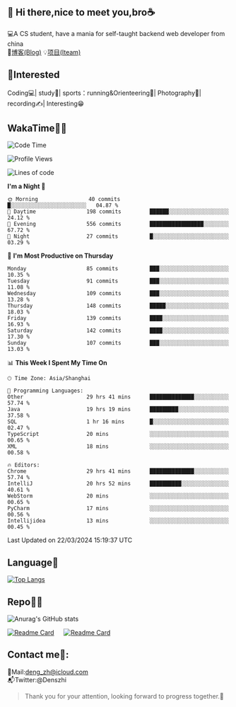 👋 Hi there,nice to meet you,bro☕
---
💻A CS student, have a mania for self-taught backend web developer from china   
📌[博客(Blog)](https://github.com/HealUP/MyBlog)
💡[项目(Iteam)](https://healup.github.io/)

 <!-- waka-box start -->
 <!-- waka-box end -->
 
🧲**Interested**
--
Coding💻| study📖| sports：running&Orienteering🏃‍| Photography📸| recording✍️| Interesting😁

WakaTime👨‍💻
---
<!--START_SECTION:waka-->
![Code Time](http://img.shields.io/badge/Code%20Time-853%20hrs%2054%20mins-blue)

![Profile Views](http://img.shields.io/badge/Profile%20Views-2-blue)

![Lines of code](https://img.shields.io/badge/From%20Hello%20World%20I%27ve%20Written-205.0%20thousand%20lines%20of%20code-blue)

**I'm a Night 🦉** 

```text
🌞 Morning                40 commits          █░░░░░░░░░░░░░░░░░░░░░░░░   04.87 % 
🌆 Daytime                198 commits         ██████░░░░░░░░░░░░░░░░░░░   24.12 % 
🌃 Evening                556 commits         █████████████████░░░░░░░░   67.72 % 
🌙 Night                  27 commits          █░░░░░░░░░░░░░░░░░░░░░░░░   03.29 % 
```
📅 **I'm Most Productive on Thursday** 

```text
Monday                   85 commits          ███░░░░░░░░░░░░░░░░░░░░░░   10.35 % 
Tuesday                  91 commits          ███░░░░░░░░░░░░░░░░░░░░░░   11.08 % 
Wednesday                109 commits         ███░░░░░░░░░░░░░░░░░░░░░░   13.28 % 
Thursday                 148 commits         █████░░░░░░░░░░░░░░░░░░░░   18.03 % 
Friday                   139 commits         ████░░░░░░░░░░░░░░░░░░░░░   16.93 % 
Saturday                 142 commits         ████░░░░░░░░░░░░░░░░░░░░░   17.30 % 
Sunday                   107 commits         ███░░░░░░░░░░░░░░░░░░░░░░   13.03 % 
```


📊 **This Week I Spent My Time On** 

```text
🕑︎ Time Zone: Asia/Shanghai

💬 Programming Languages: 
Other                    29 hrs 41 mins      ██████████████░░░░░░░░░░░   57.74 % 
Java                     19 hrs 19 mins      █████████░░░░░░░░░░░░░░░░   37.58 % 
SQL                      1 hr 16 mins        █░░░░░░░░░░░░░░░░░░░░░░░░   02.47 % 
TypeScript               20 mins             ░░░░░░░░░░░░░░░░░░░░░░░░░   00.65 % 
XML                      18 mins             ░░░░░░░░░░░░░░░░░░░░░░░░░   00.58 % 

🔥 Editors: 
Chrome                   29 hrs 41 mins      ██████████████░░░░░░░░░░░   57.74 % 
IntelliJ                 20 hrs 52 mins      ██████████░░░░░░░░░░░░░░░   40.61 % 
WebStorm                 20 mins             ░░░░░░░░░░░░░░░░░░░░░░░░░   00.65 % 
PyCharm                  17 mins             ░░░░░░░░░░░░░░░░░░░░░░░░░   00.56 % 
Intellijidea             13 mins             ░░░░░░░░░░░░░░░░░░░░░░░░░   00.45 % 
```


 Last Updated on 22/03/2024 15:19:37 UTC
<!--END_SECTION:waka-->

Language🚀
---
[![Top Langs](https://github-readme-stats.vercel.app/api/top-langs/?username=HealUP&layout=compact&hide_border=true)](https://github.com/HealUP)

Repo🧑‍💻
---
![Anurag's GitHub stats](https://github-readme-stats.vercel.app/api?username=HealUP&count_private=true&show_icons=true&theme=gruvbox&hide_border=true) 

[![Readme Card](https://github-readme-stats.vercel.app/api/pin/?username=HealUP&repo=InternetEy&theme=transparent)](https://github.com/HealUP/InternetEy) &emsp;
[![Readme Card](https://github-readme-stats.vercel.app/api/pin/?username=HealUP&repo=CampusExperience&theme=transparent)](https://github.com/HealUP/CampusExperience)


Contact me📱:
---
📮Mail:deng_zh@icloud.com  
📬Twitter:@Denszhi  

> Thank you for your attention, looking forward to progress together.🎉
